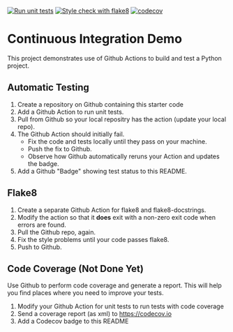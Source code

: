 [![Run unit tests](https://github.com/oaoak/ci-demo/actions/workflows/unittests.yml/badge.svg)](https://github.com/oaoak/ci-demo/actions/workflows/unittests.yml)
[![Style check with flake8](https://github.com/oaoak/ci-demo/actions/workflows/style-check.yml/badge.svg)](https://github.com/oaoak/ci-demo/actions/workflows/style-check.yml)
[![codecov](https://codecov.io/github/oaoak/ci-demo/graph/badge.svg?token=IBFPYNDKZF)](https://codecov.io/github/oaoak/ci-demo)

Continuous Integration Demo
===========================

This project demonstrates use of Github Actions to build and test a Python project.  

## Automatic Testing

1. Create a repository on Github containing this starter code
2. Add a Github Action to run unit tests.
3. Pull from Github so your local repositry has the action (update your local repo).
4. The Github Action should initially fail.
   - Fix the code and tests locally until they pass on your machine.
   - Push the fix to Github.
   - Observe how Github automatically reruns your Action and updates the badge.
5. Add a Github "Badge" showing test status to this README.


## Flake8

1. Create a separate Github Action for flake8 and flake8-docstrings.
2. Modify the action so that it **does** exit with a non-zero exit code when errors are found.
3. Pull the Github repo, again.
4. Fix the style problems until your code passes flake8.
5. Push to Github.

## Code Coverage (Not Done Yet)

Use Github to perform code coverage and generate a report.
This will help you find places where you need to improve your tests.

1. Modify your Github Action for unit tests to run tests with code coverage
2. Send a coverage report (as xml) to <https://codecov.io>
3. Add a Codecov badge to this README


